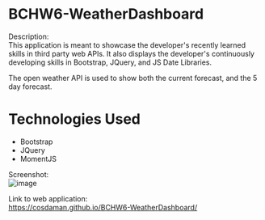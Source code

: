 # BCHW6-WeatherDashboard  

Description:  
This application is meant to showcase the developer's recently learned skills in third party web APIs. It also displays the developer's continuously developing skills in Bootstrap, JQuery, and JS Date Libraries. 

The open weather API is used to show both the current forecast, and the 5 day forecast.

# Technologies Used
- Bootstrap
- JQuery
- MomentJS


Screenshot:  
![image](https://user-images.githubusercontent.com/3162991/138566576-b1711bf6-e2f4-42b5-bb18-547c963fa4db.png)


Link to web application:  
https://cosdaman.github.io/BCHW6-WeatherDashboard/
